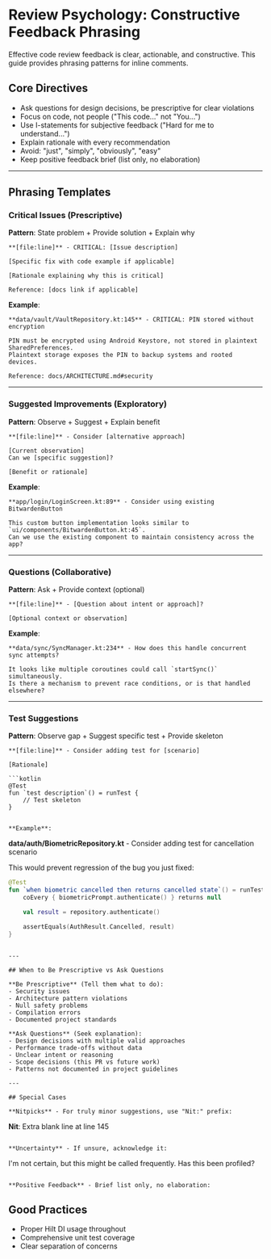 # Review Psychology: Constructive Feedback Phrasing

Effective code review feedback is clear, actionable, and constructive. This guide provides phrasing patterns for inline comments.

## Core Directives

- Ask questions for design decisions, be prescriptive for clear violations
- Focus on code, not people ("This code..." not "You...")
- Use I-statements for subjective feedback ("Hard for me to understand...")
- Explain rationale with every recommendation
- Avoid: "just", "simply", "obviously", "easy"
- Keep positive feedback brief (list only, no elaboration)

---

## Phrasing Templates

### Critical Issues (Prescriptive)

**Pattern**: State problem + Provide solution + Explain why

```
**[file:line]** - CRITICAL: [Issue description]

[Specific fix with code example if applicable]

[Rationale explaining why this is critical]

Reference: [docs link if applicable]
```

**Example**:
```
**data/vault/VaultRepository.kt:145** - CRITICAL: PIN stored without encryption

PIN must be encrypted using Android Keystore, not stored in plaintext SharedPreferences.
Plaintext storage exposes the PIN to backup systems and rooted devices.

Reference: docs/ARCHITECTURE.md#security
```

---

### Suggested Improvements (Exploratory)

**Pattern**: Observe + Suggest + Explain benefit

```
**[file:line]** - Consider [alternative approach]

[Current observation]
Can we [specific suggestion]?

[Benefit or rationale]
```

**Example**:
```
**app/login/LoginScreen.kt:89** - Consider using existing BitwardenButton

This custom button implementation looks similar to `ui/components/BitwardenButton.kt:45`.
Can we use the existing component to maintain consistency across the app?
```

---

### Questions (Collaborative)

**Pattern**: Ask + Provide context (optional)

```
**[file:line]** - [Question about intent or approach]?

[Optional context or observation]
```

**Example**:
```
**data/sync/SyncManager.kt:234** - How does this handle concurrent sync attempts?

It looks like multiple coroutines could call `startSync()` simultaneously.
Is there a mechanism to prevent race conditions, or is that handled elsewhere?
```

---

### Test Suggestions

**Pattern**: Observe gap + Suggest specific test + Provide skeleton

```
**[file:line]** - Consider adding test for [scenario]

[Rationale]

```kotlin
@Test
fun `test description`() = runTest {
    // Test skeleton
}
```
```

**Example**:
```
**data/auth/BiometricRepository.kt** - Consider adding test for cancellation scenario

This would prevent regression of the bug you just fixed:

```kotlin
@Test
fun `when biometric cancelled then returns cancelled state`() = runTest {
    coEvery { biometricPrompt.authenticate() } returns null

    val result = repository.authenticate()

    assertEquals(AuthResult.Cancelled, result)
}
```
```

---

## When to Be Prescriptive vs Ask Questions

**Be Prescriptive** (Tell them what to do):
- Security issues
- Architecture pattern violations
- Null safety problems
- Compilation errors
- Documented project standards

**Ask Questions** (Seek explanation):
- Design decisions with multiple valid approaches
- Performance trade-offs without data
- Unclear intent or reasoning
- Scope decisions (this PR vs future work)
- Patterns not documented in project guidelines

---

## Special Cases

**Nitpicks** - For truly minor suggestions, use "Nit:" prefix:
```
**Nit**: Extra blank line at line 145
```

**Uncertainty** - If unsure, acknowledge it:
```
I'm not certain, but this might be called frequently.
Has this been profiled?
```

**Positive Feedback** - Brief list only, no elaboration:
```
## Good Practices
- Proper Hilt DI usage throughout
- Comprehensive unit test coverage
- Clear separation of concerns
```
